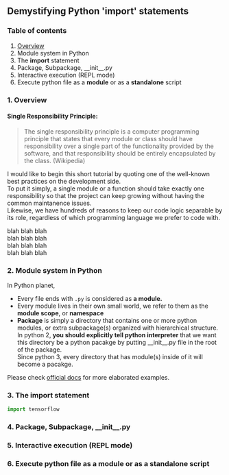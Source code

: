 ## Demystifying Python 'import' statements
### Table of contents
1. [Overview](#1.-overview)
2. Module system in Python
3. The **import** statement
4. Package, Subpackage, \_\_init\_\_.py
5. Interactive execution (REPL mode)
6. Execute python file as a **module** or as a **standalone** script

### 1. Overview

#### Single Responsibility Principle:
>The single responsibility principle is a computer programming principle that states that every module or class should have responsibility over a single part of the functionality provided by the software, and that responsibility should be entirely encapsulated by the class. (Wikipedia)  

I would like to begin this short tutorial by quoting one of the well-known best practices on the development side.  
To put it simply, a single module or a function should take exactly one responsibility so that the project can keep growing without having the common maintanence issues.  
Likewise, we have hundreds of reasons to keep our code logic separable by its role, regardless of which programming language we prefer to code with.  

blah blah blah  
blah blah blah  
blah blah blah  
blah blah blah  
### 2. Module system in Python
In Python planet, 
- Every file ends with ```.py``` is considered as **a module.**  
- Every module lives in their own small world, we refer to them as the **module scope**, or **namespace**
- **Package** is simply a directory that contains one or more python modules, or extra subpackage(s) organized with hierarchical structure.  
In python 2, **you should explicitly tell python interpreter** that we want this directory be a python pacakge by putting \_\_init\_\_.py file in the root of the package.  
Since python 3, every directory that has module(s) inside of it will become a pacakge.  
  
Please check [official docs](https://docs.python.org/3/tutorial/modules.html) for more elaborated examples.

### 3. The **import** statement
```python
import tensorflow
```
### 4. Package, Subpackage, \_\_init\_\_.py
### 5. Interactive execution (REPL mode)
### 6. Execute python file as a **module** or as a **standalone** script
